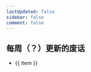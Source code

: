 ```yaml
---
lastUpdated: false
sidebar: false
comment: false
---
```


## 每周（？）更新的废话

<script setup lang="ts">
import { data as weekly } from '../.vitepress/theme/data/weekly.data.ts'
</script>

<!-- use v-for to generate the weekly list -->

<ul>
  <li v-for="item in weekly" :key="item">
    <a :href="`/weekly/${item}`">{{ item }}</a>
  </li>
</ul>
